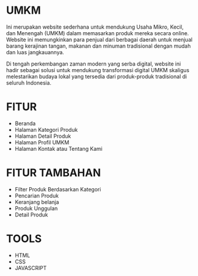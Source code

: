 # UMKM
Ini merupakan website sederhana untuk mendukung Usaha Mikro, Kecil, dan Menengah (UMKM) dalam memasarkan produk mereka secara online. Website ini memungkinkan para penjual dari berbagai daerah untuk menjual barang kerajinan tangan, makanan dan minuman tradisional dengan mudah dan luas jangkauannya.

Di tengah perkembangan zaman modern yang serba digital, website ini hadir sebagai solusi untuk mendukung transformasi digital UMKM skaligus melestarikan budaya lokal yang tersedia dari produk-produk tradisional di seluruh Indonesia.

# FITUR 
- Beranda
- Halaman Kategori Produk
- Halaman Detail Produk
- Halaman Profil UMKM
- Halaman Kontak atau Tentang Kami
  
# FITUR TAMBAHAN
- Filter Produk Berdasarkan Kategori
- Pencarian Produk
- Keranjang belanja
- Produk Unggulan
- Detail Produk
  
# TOOLS
- HTML
- CSS
- JAVASCRIPT
